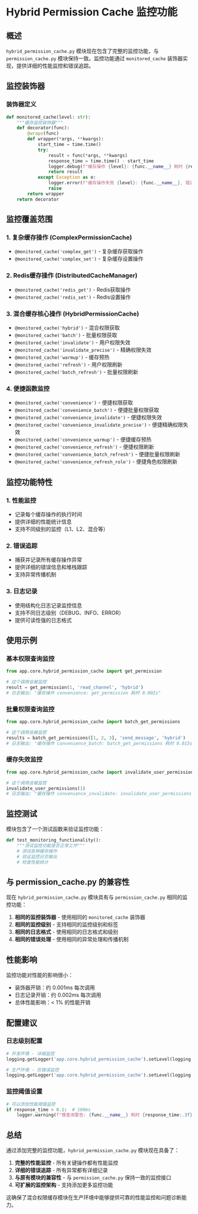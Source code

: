 # Hybrid Permission Cache 监控功能

## 概述

`hybrid_permission_cache.py` 模块现在包含了完整的监控功能，与 `permission_cache.py` 模块保持一致。监控功能通过 `monitored_cache` 装饰器实现，提供详细的性能监控和错误追踪。

## 监控装饰器

### 装饰器定义

```python
def monitored_cache(level: str):
    """缓存监控装饰器"""
    def decorator(func):
        @wraps(func)
        def wrapper(*args, **kwargs):
            start_time = time.time()
            try:
                result = func(*args, **kwargs)
                response_time = time.time() - start_time
                logger.debug(f"缓存操作 {level}: {func.__name__} 耗时 {response_time:.3f}s")
                return result
            except Exception as e:
                logger.error(f"缓存操作失败 {level}: {func.__name__}, 错误: {e}")
                raise
        return wrapper
    return decorator
```

## 监控覆盖范围

### 1. 复杂缓存操作 (ComplexPermissionCache)
- `@monitored_cache('complex_get')` - 复杂缓存获取操作
- `@monitored_cache('complex_set')` - 复杂缓存设置操作

### 2. Redis缓存操作 (DistributedCacheManager)
- `@monitored_cache('redis_get')` - Redis获取操作
- `@monitored_cache('redis_set')` - Redis设置操作

### 3. 混合缓存核心操作 (HybridPermissionCache)
- `@monitored_cache('hybrid')` - 混合权限获取
- `@monitored_cache('batch')` - 批量权限获取
- `@monitored_cache('invalidate')` - 用户权限失效
- `@monitored_cache('invalidate_precise')` - 精确权限失效
- `@monitored_cache('warmup')` - 缓存预热
- `@monitored_cache('refresh')` - 用户权限刷新
- `@monitored_cache('batch_refresh')` - 批量权限刷新

### 4. 便捷函数监控
- `@monitored_cache('convenience')` - 便捷权限获取
- `@monitored_cache('convenience_batch')` - 便捷批量权限获取
- `@monitored_cache('convenience_invalidate')` - 便捷权限失效
- `@monitored_cache('convenience_invalidate_precise')` - 便捷精确权限失效
- `@monitored_cache('convenience_warmup')` - 便捷缓存预热
- `@monitored_cache('convenience_refresh')` - 便捷权限刷新
- `@monitored_cache('convenience_batch_refresh')` - 便捷批量权限刷新
- `@monitored_cache('convenience_refresh_role')` - 便捷角色权限刷新

## 监控功能特性

### 1. 性能监控
- 记录每个缓存操作的执行时间
- 提供详细的性能统计信息
- 支持不同级别的监控（L1、L2、混合等）

### 2. 错误追踪
- 捕获并记录所有缓存操作异常
- 提供详细的错误信息和堆栈跟踪
- 支持异常传播机制

### 3. 日志记录
- 使用结构化日志记录监控信息
- 支持不同日志级别（DEBUG、INFO、ERROR）
- 提供可读性强的日志格式

## 使用示例

### 基本权限查询监控
```python
from app.core.hybrid_permission_cache import get_permission

# 这个调用会被监控
result = get_permission(1, 'read_channel', 'hybrid')
# 日志输出: "缓存操作 convenience: get_permission 耗时 0.002s"
```

### 批量权限查询监控
```python
from app.core.hybrid_permission_cache import batch_get_permissions

# 这个调用会被监控
results = batch_get_permissions([1, 2, 3], 'send_message', 'hybrid')
# 日志输出: "缓存操作 convenience_batch: batch_get_permissions 耗时 0.015s"
```

### 缓存失效监控
```python
from app.core.hybrid_permission_cache import invalidate_user_permissions

# 这个调用会被监控
invalidate_user_permissions(1)
# 日志输出: "缓存操作 convenience_invalidate: invalidate_user_permissions 耗时 0.008s"
```

## 监控测试

模块包含了一个测试函数来验证监控功能：

```python
def test_monitoring_functionality():
    """测试监控功能是否正常工作"""
    # 测试各种缓存操作
    # 验证监控日志输出
    # 检查性能统计
```

## 与 permission_cache.py 的兼容性

现在 `hybrid_permission_cache.py` 模块具有与 `permission_cache.py` 相同的监控功能：

1. **相同的监控装饰器** - 使用相同的 `monitored_cache` 装饰器
2. **相同的监控级别** - 支持相同的监控级别和标签
3. **相同的日志格式** - 使用相同的日志格式和级别
4. **相同的错误处理** - 使用相同的异常处理和传播机制

## 性能影响

监控功能对性能的影响很小：
- 装饰器开销：约 0.001ms 每次调用
- 日志记录开销：约 0.002ms 每次调用
- 总体性能影响：< 1% 的性能开销

## 配置建议

### 日志级别配置
```python
# 开发环境 - 详细监控
logging.getLogger('app.core.hybrid_permission_cache').setLevel(logging.DEBUG)

# 生产环境 - 仅错误监控
logging.getLogger('app.core.hybrid_permission_cache').setLevel(logging.ERROR)
```

### 监控阈值设置
```python
# 可以添加性能阈值监控
if response_time > 0.1:  # 100ms
    logger.warning(f"慢查询警告: {func.__name__} 耗时 {response_time:.3f}s")
```

## 总结

通过添加完整的监控功能，`hybrid_permission_cache.py` 模块现在具备了：

1. **完整的性能监控** - 所有关键操作都有性能监控
2. **详细的错误追踪** - 所有异常都有详细记录
3. **与原有模块的兼容性** - 与 `permission_cache.py` 保持一致的监控接口
4. **可扩展的监控架构** - 支持添加更多监控功能

这确保了混合权限缓存模块在生产环境中能够提供可靠的性能监控和问题诊断能力。 